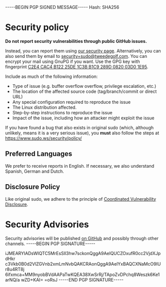 -----BEGIN PGP SIGNED MESSAGE-----
Hash: SHA256

Security policy
===============
**Do not report security vulnerabilities through public GitHub issues.**

Instead, you can report them using [our security page](https://github.com/memorysafety/sudo-rs/security). Alternatively, you can also send them
by email to security+sudo@tweedegolf.com. You can encrypt your mail using GnuPG if you want. Use the GPG key with fingerprint
[C2E4 CAC4 B122 25DE 1C3B  B1C9 289D 0820 03D0 1E95](https://keys.openpgp.org/search?q=C2E4CAC4B12225DE1C3BB1C9289D082003D01E95).

Include as much of the following information:

 * Type of issue (e.g. buffer overflow overflow, privilege escalation, etc.)
 * The location of the affected source code (tag/branch/commit or direct URL)
 * Any special configuration required to reproduce the issue
 * The Linux distribution affected.
 * Step-by-step instructions to reproduce the issue
 * Impact of the issue, including how an attacker might exploit the issue

If you have found a bug that also exists in original sudo (which, although unlikely, means it is a very serious issue), you **must** 
also follow the steps at https://www.sudo.ws/security/policy/

## Preferred Languages
We prefer to receive reports in English. If necessary, we also understand Spanish, German and Dutch.

## Disclosure Policy
Like original sudo, we adhere to the principle of [Coordinated Vulnerability Disclosure](https://vuls.cert.org/confluence/display/CVD/Executive+Summary).

Security Advisories
===================
Security advisories will  be published [on GitHub](https://github.com/memorysafety/sudo-rs/security/advisories)
and possibly through other channels.
-----BEGIN PGP SIGNATURE-----

iJMEARYIADsWIQTC5MrEsSIl3hw7sckonQggA9AelQUCZOxufR0cc2VjdXJpdHkr
c3Vkb0B0d2VlZGVnb2xmLmNvbQAKCRAonQggA9AelYxBAQCXNaMcO9IUr8u4RT8j
6ifxmca+MM9nyobBVdAAPaTwKQEA38XwSrRj/TApoZvDPchq8Weszk6Ke1arNQ/a
wZD+KAI=
=oRsJ
-----END PGP SIGNATURE-----
